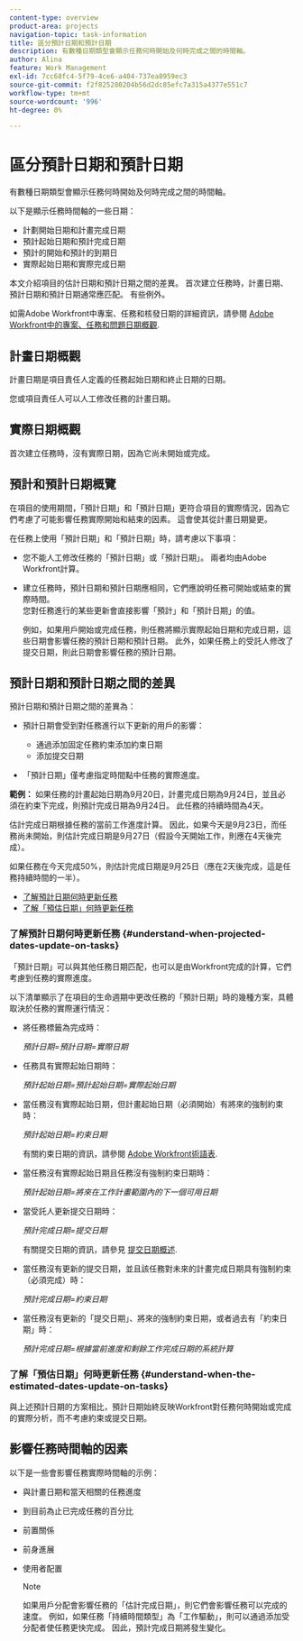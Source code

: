 ```yaml
---
content-type: overview
product-area: projects
navigation-topic: task-information
title: 區分預計日期和預計日期
description: 有數種日期類型會顯示任務何時開始及何時完成之間的時間軸。
author: Alina
feature: Work Management
exl-id: 7cc68fc4-5f79-4ce6-a404-737ea8959ec3
source-git-commit: f2f825280204b56d2dc85efc7a315a4377e551c7
workflow-type: tm+mt
source-wordcount: '996'
ht-degree: 0%

---
```


# 區分預計日期和預計日期

有數種日期類型會顯示任務何時開始及何時完成之間的時間軸。 

以下是顯示任務時間軸的一些日期：

* 計劃開始日期和計畫完成日期
* 預計起始日期和預計完成日期
* 預計的開始和預計的到期日
* 實際起始日期和實際完成日期

本文介紹項目的估計日期和預計日期之間的差異。 首次建立任務時，計畫日期、預計日期和預計日期通常應匹配。 有些例外。 

如需Adobe Workfront中專案、任務和核發日期的詳細資訊，請參閱 [Adobe Workfront中的專案、任務和問題日期概觀](../../../workfront-basics/navigate-workfront/workfront-navigation/definitions-pti-dates.md).

## 計畫日期概觀

計畫日期是項目責任人定義的任務起始日期和終止日期的日期。 

您或項目責任人可以人工修改任務的計畫日期。

## 實際日期概觀

首次建立任務時，沒有實際日期，因為它尚未開始或完成。

## 預計和預計日期概覽

在項目的使用期間，「預計日期」和「預計日期」更符合項目的實際情況，因為它們考慮了可能影響任務實際開始和結束的因素。 這會使其從計畫日期變更。

在任務上使用「預計日期」和「預計日期」時，請考慮以下事項：

* 您不能人工修改任務的「預計日期」或「預計日期」。 兩者均由Adobe Workfront計算。
* 建立任務時，預計日期和預計日期應相同，它們應說明任務可開始或結束的實際時間。\
   您對任務進行的某些更新會直接影響「預計」和「預計日期」的值。 

   例如，如果用戶開始或完成任務，則任務將顯示實際起始日期和完成日期，這些日期會影響任務的預計日期和預計日期。 此外，如果任務上的受託人修改了提交日期，則此日期會影響任務的預計日期。

## 預計日期和預計日期之間的差異

預計日期和預計日期之間的差異為：

* 預計日期會受到對任務進行以下更新的用戶的影響：

   * 通過添加固定任務約束添加約束日期
   * 添加提交日期

* 「預計日期」僅考慮指定時間點中任務的實際進度。

**範例：** 如果任務的計畫起始日期為9月20日，計畫完成日期為9月24日，並且必須在約束下完成，則預計完成日期為9月24日。 此任務的持續時間為4天。

估計完成日期根據任務的當前工作進度計算。 因此，如果今天是9月23日，而任務尚未開始，則估計完成日期是9月27日（假設今天開始工作，則應在4天後完成）。

如果任務在今天完成50%，則估計完成日期是9月25日（應在2天後完成，這是任務持續時間的一半）。

* [了解預計日期何時更新任務](#understand-when-projected-dates-update-on-tasks)
* [了解「預估日期」何時更新任務](#understand-when-the-estimated-dates-update-on-tasks)

### 了解預計日期何時更新任務 {#understand-when-projected-dates-update-on-tasks}

「預計日期」可以與其他任務日期匹配，也可以是由Workfront完成的計算，它們考慮到任務的實際進度。

以下清單顯示了在項目的生命週期中更改任務的「預計日期」時的幾種方案，具體取決於任務的實際運行情況：

* 將任務標籤為完成時：

   *預計日期=預計日期=實際日期*

* 任務具有實際起始日期時：

   *預計起始日期=預計起始日期=實際起始日期*

* 當任務沒有實際起始日期，但計畫起始日期（必須開始）有將來的強制約束時：

   *預計起始日期=約束日期*

   有關約束日期的資訊，請參閱 [Adobe Workfront術語表](../../../workfront-basics/navigate-workfront/workfront-navigation/workfront-terminology-glossary.md).

* 當任務沒有實際起始日期且任務沒有強制約束日期時：

   *預計起始日期=將來在工作計畫範圍內的下一個可用日期*

* 當受託人更新提交日期時：

   *預計完成日期=提交日期*

   有關提交日期的資訊，請參見 [提交日期概述](../../../manage-work/projects/updating-work-in-a-project/overview-of-commit-dates.md).

* 當任務沒有更新的提交日期，並且該任務對未來的計畫完成日期具有強制約束（必須完成）時：

   *預計完成日期=約束日期*

* 當任務沒有更新的「提交日期」、將來的強制約束日期，或者過去有「約束日期」時：

   *預計完成日期=根據當前進度和剩餘工作完成日期的系統計算*

### 了解「預估日期」何時更新任務 {#understand-when-the-estimated-dates-update-on-tasks}

與上述預計日期的方案相比，預計日期始終反映Workfront對任務何時開始或完成的實際分析，而不考慮約束或提交日期。

## 影響任務時間軸的因素

以下是一些會影響任務實際時間軸的示例： 

* 與計畫日期和當天相關的任務進度
* 到目前為止已完成任務的百分比
* 前置關係
* 前身進展
* 使用者配置

   >[!NOTE]
   >
   >如果用戶分配會影響任務的「估計完成日期」，則它們會影響任務可以完成的速度。 例如，如果任務「持續時間類型」為「工作驅動」，則可以通過添加受分配者使任務更快完成。 因此，預計完成日期將發生變化。
